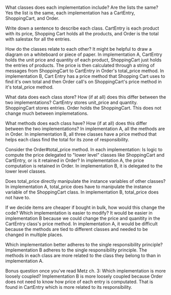 What classes does each implementation include? Are the lists the same?
Yes the list is the same, each implementation has a CartEntry, ShoppingCart, and Order.


Write down a sentence to describe each class.
CartEntry is each product with its price, Shopping Cart holds all the products, and Order is the total with salestax for all the entries.


How do the classes relate to each other? It might be helpful to draw a diagram on a whiteboard or piece of paper.
In implementation A, CartEntry holds the unit price and quantity of each product, ShoppingCart just holds the entries of products. The price is then calculated through a string of messages from ShoppingCart to CartEntry in Order's total_price method. In implementation B, Cart Entry has a price method that Shopping Cart uses to find it's own total and then Order call's on ShoppingCart's price method in it's total_price method. 

What data does each class store? How (if at all) does this differ between the two implementations?
CartEntry stores unit_price and quantity. ShoppingCart stores entries. Order holds the ShoppingCart. This does not change much between implemetations. 

What methods does each class have? How (if at all) does this differ between the two implementations?
In implementation A, all the methods are in Order. In implementation B, all three classes have a price method that helps each class find the total for its zone of responsibility.


Consider the Order#total_price method. In each implementation:
Is logic to compute the price delegated to "lower level" classes like ShoppingCart and CartEntry, or is it retained in Order?
In implementation A, the price computation is retained in Order. In implementation B, it is delegated to the lower level classes.


Does total_price directly manipulate the instance variables of other classes?
In implementation A, total_price does have to manipulate the instance variable of the ShoppingCart class. In implementation B, total_price does not have to.  


If we decide items are cheaper if bought in bulk, how would this change the code? Which implementation is easier to modify?
It would be easier in implementation B because we could change the price and quanitity in the CartEntry class's price method. In implementation A, it would be difficult because the methods are tied to different classes and needed to be changed in multiple places.


Which implementation better adheres to the single responsibility principle?
Implementation B adheres to the single responsibility principle. The methods in each class are more related to the class they belong to than in implementation A.


Bonus question once you've read Metz ch. 3: Which implementation is more loosely coupled?
Implementation B is more loosely coupled because Order does not need to know how price of each entry is computated. That is found in CartEntry which is more related to its responsibility. 